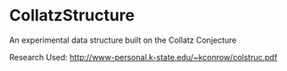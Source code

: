 # CollatzStructure
An experimental data structure built on the Collatz Conjecture


Research Used:
http://www-personal.k-state.edu/~kconrow/colstruc.pdf
